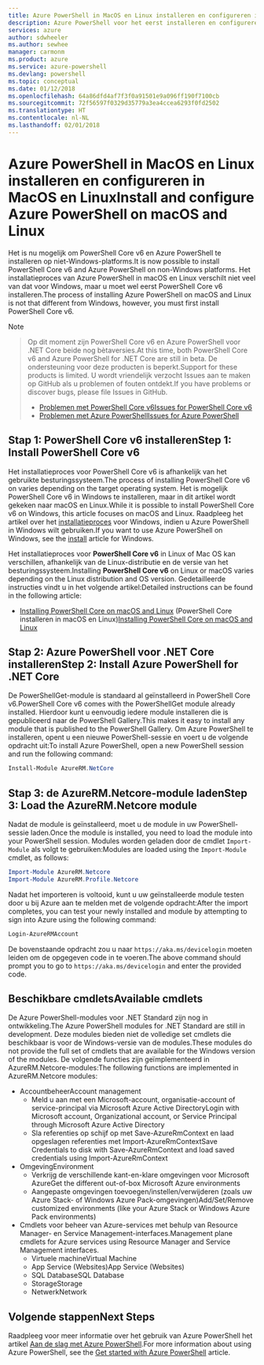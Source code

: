 ```yaml
---
title: Azure PowerShell in MacOS en Linux installeren en configureren in MacOS en Linux | Microsoft Docs
description: Azure PowerShell voor het eerst installeren en configureren in MacOS en Linux.
services: azure
author: sdwheeler
ms.author: sewhee
manager: carmonm
ms.product: azure
ms.service: azure-powershell
ms.devlang: powershell
ms.topic: conceptual
ms.date: 01/12/2018
ms.openlocfilehash: 64a86dfd4af7f3f0a91501e9a096ff190f7100cb
ms.sourcegitcommit: 72f56597f0329d35779a3ea4ccea6293f0fd2502
ms.translationtype: HT
ms.contentlocale: nl-NL
ms.lasthandoff: 02/01/2018
---
```

# <a name="install-and-configure-azure-powershell-on-macos-and-linux"></a><span data-ttu-id="3ec31-103">Azure PowerShell in MacOS en Linux installeren en configureren in MacOS en Linux</span><span class="sxs-lookup"><span data-stu-id="3ec31-103">Install and configure Azure PowerShell on macOS and Linux</span></span>

<span data-ttu-id="3ec31-104">Het is nu mogelijk om PowerShell Core v6 en Azure PowerShell te installeren op niet-Windows-platforms.</span><span class="sxs-lookup"><span data-stu-id="3ec31-104">It is now possible to install PowerShell Core v6 and Azure PowerShell on non-Windows platforms.</span></span>
<span data-ttu-id="3ec31-105">Het installatieproces van Azure PowerShell in macOS en Linux verschilt niet veel van dat voor Windows, maar u moet wel eerst PowerShell Core v6 installeren.</span><span class="sxs-lookup"><span data-stu-id="3ec31-105">The process of installing Azure PowerShell on macOS and Linux is not that different from Windows, however, you must first install PowerShell Core v6.</span></span>

> [!NOTE]

> <span data-ttu-id="3ec31-106">Op dit moment zijn PowerShell Core v6 en Azure PowerShell voor .NET Core beide nog bètaversies.</span><span class="sxs-lookup"><span data-stu-id="3ec31-106">At this time, both PowerShell Core v6 and Azure PowerShell for .NET Core are still in beta.</span></span>
> <span data-ttu-id="3ec31-107">De ondersteuning voor deze producten is beperkt.</span><span class="sxs-lookup"><span data-stu-id="3ec31-107">Support for these products is limited.</span></span> <span data-ttu-id="3ec31-108">U wordt vriendelijk verzocht Issues aan te maken op GitHub als u problemen of fouten ontdekt.</span><span class="sxs-lookup"><span data-stu-id="3ec31-108">If you have problems or discover bugs, please file Issues in GitHub.</span></span>
>
> * [<span data-ttu-id="3ec31-109">Problemen met PowerShell Core v6</span><span class="sxs-lookup"><span data-stu-id="3ec31-109">Issues for PowerShell Core v6</span></span>](https://github.com/PowerShell/PowerShell/issues)
> * [<span data-ttu-id="3ec31-110">Problemen met Azure PowerShell</span><span class="sxs-lookup"><span data-stu-id="3ec31-110">Issues for Azure PowerShell</span></span>](https://github.com/azure/azure-docs-powershell/issues)

## <a name="step-1-install-powershell-core-v6"></a><span data-ttu-id="3ec31-111">Stap 1: PowerShell Core v6 installeren</span><span class="sxs-lookup"><span data-stu-id="3ec31-111">Step 1: Install PowerShell Core v6</span></span>

<span data-ttu-id="3ec31-112">Het installatieproces voor PowerShell Core v6 is afhankelijk van het gebruikte besturingssysteem.</span><span class="sxs-lookup"><span data-stu-id="3ec31-112">The process of installing PowerShell Core v6 on varies depending on the target operating system.</span></span>
<span data-ttu-id="3ec31-113">Het is mogelijk PowerShell Core v6 in Windows te installeren, maar in dit artikel wordt gekeken naar macOS en Linux.</span><span class="sxs-lookup"><span data-stu-id="3ec31-113">While it is possible to install PowerShell Core v6 on Windows, this article focuses on macOS and Linux.</span></span> <span data-ttu-id="3ec31-114">Raadpleeg het artikel over het [installatieproces](./install-azurerm-ps.md) voor Windows, indien u Azure PowerShell in Windows wilt gebruiken.</span><span class="sxs-lookup"><span data-stu-id="3ec31-114">If you want to use Azure PowerShell on Windows, see the [install](./install-azurerm-ps.md) article for Windows.</span></span>

<span data-ttu-id="3ec31-115">Het installatieproces voor **PowerShell Core v6** in Linux of Mac OS kan verschillen, afhankelijk van de Linux-distributie en de versie van het besturingssysteem.</span><span class="sxs-lookup"><span data-stu-id="3ec31-115">Installing **PowerShell Core v6** on Linux or macOS varies depending on the Linux distribution and OS version.</span></span>
<span data-ttu-id="3ec31-116">Gedetailleerde instructies vindt u in het volgende artikel:</span><span class="sxs-lookup"><span data-stu-id="3ec31-116">Detailed instructions can be found in the following article:</span></span>

- <span data-ttu-id="3ec31-117">[Installing PowerShell Core on macOS and Linux](/powershell/scripting/setup/installing-powershell-core-on-macos-and-linux) (PowerShell Core installeren in macOS en Linux)</span><span class="sxs-lookup"><span data-stu-id="3ec31-117">[Installing PowerShell Core on macOS and Linux](/powershell/scripting/setup/installing-powershell-core-on-macos-and-linux)</span></span>

## <a name="step-2-install-azure-powershell-for-net-core"></a><span data-ttu-id="3ec31-118">Stap 2: Azure PowerShell voor .NET Core installeren</span><span class="sxs-lookup"><span data-stu-id="3ec31-118">Step 2: Install Azure PowerShell for .NET Core</span></span>

<span data-ttu-id="3ec31-119">De PowerShellGet-module is standaard al geïnstalleerd in PowerShell Core v6.</span><span class="sxs-lookup"><span data-stu-id="3ec31-119">PowerShell Core v6 comes with the PowerShellGet module already installed.</span></span> <span data-ttu-id="3ec31-120">Hierdoor kunt u eenvoudig iedere module installeren die is gepubliceerd naar de PowerShell Gallery.</span><span class="sxs-lookup"><span data-stu-id="3ec31-120">This makes it easy to install any module that is published to the PowerShell Gallery.</span></span> <span data-ttu-id="3ec31-121">Om Azure PowerShell te installeren, opent u een nieuwe PowerShell-sessie en voert u de volgende opdracht uit:</span><span class="sxs-lookup"><span data-stu-id="3ec31-121">To install Azure PowerShell, open a new PowerShell session and run the following command:</span></span>

```powershell
Install-Module AzureRM.NetCore
```

## <a name="step-3-load-the-azurermnetcore-module"></a><span data-ttu-id="3ec31-122">Stap 3: de AzureRM.Netcore-module laden</span><span class="sxs-lookup"><span data-stu-id="3ec31-122">Step 3: Load the AzureRM.Netcore module</span></span>

<span data-ttu-id="3ec31-123">Nadat de module is geïnstalleerd, moet u de module in uw PowerShell-sessie laden.</span><span class="sxs-lookup"><span data-stu-id="3ec31-123">Once the module is installed, you need to load the module into your PowerShell session.</span></span> <span data-ttu-id="3ec31-124">Modules worden geladen door de cmdlet `Import-Module` als volgt te gebruiken:</span><span class="sxs-lookup"><span data-stu-id="3ec31-124">Modules are loaded using the `Import-Module` cmdlet, as follows:</span></span>

```powershell
Import-Module AzureRM.Netcore
Import-Module AzureRM.Profile.Netcore
```

<span data-ttu-id="3ec31-125">Nadat het importeren is voltooid, kunt u uw geïnstalleerde module testen door u bij Azure aan te melden met de volgende opdracht:</span><span class="sxs-lookup"><span data-stu-id="3ec31-125">After the import completes, you can test your newly installed and module by attempting to sign into Azure using the following command:</span></span>

```powershell
Login-AzureRMAccount
```

<span data-ttu-id="3ec31-126">De bovenstaande opdracht zou u naar `https://aka.ms/devicelogin` moeten leiden om de opgegeven code in te voeren.</span><span class="sxs-lookup"><span data-stu-id="3ec31-126">The above command should prompt you to go to `https://aka.ms/devicelogin` and enter the provided code.</span></span>

## <a name="available-cmdlets"></a><span data-ttu-id="3ec31-127">Beschikbare cmdlets</span><span class="sxs-lookup"><span data-stu-id="3ec31-127">Available cmdlets</span></span>

<span data-ttu-id="3ec31-128">De Azure PowerShell-modules voor .NET Standard zijn nog in ontwikkeling.</span><span class="sxs-lookup"><span data-stu-id="3ec31-128">The Azure PowerShell modules for .NET Standard are still in development.</span></span> <span data-ttu-id="3ec31-129">Deze modules bieden niet de volledige set cmdlets die beschikbaar is voor de Windows-versie van de modules.</span><span class="sxs-lookup"><span data-stu-id="3ec31-129">These modules do not provide the full set of cmdlets that are available for the Windows version of the modules.</span></span> <span data-ttu-id="3ec31-130">De volgende functies zijn geïmplementeerd in AzureRM.Netcore-modules:</span><span class="sxs-lookup"><span data-stu-id="3ec31-130">The following functions are implemented in AzureRM.Netcore modules:</span></span>

* <span data-ttu-id="3ec31-131">Accountbeheer</span><span class="sxs-lookup"><span data-stu-id="3ec31-131">Account management</span></span>
  - <span data-ttu-id="3ec31-132">Meld u aan met een Microsoft-account, organisatie-account of service-principal via Microsoft Azure Active Directory</span><span class="sxs-lookup"><span data-stu-id="3ec31-132">Login with Microsoft account, Organizational account, or Service Principal through Microsoft Azure Active Directory</span></span>
  - <span data-ttu-id="3ec31-133">Sla referenties op schijf op met Save-AzureRmContext en laad opgeslagen referenties met Import-AzureRmContext</span><span class="sxs-lookup"><span data-stu-id="3ec31-133">Save Credentials to disk with Save-AzureRmContext and load saved credentials using Import-AzureRmContext</span></span>
* <span data-ttu-id="3ec31-134">Omgeving</span><span class="sxs-lookup"><span data-stu-id="3ec31-134">Environment</span></span>
  - <span data-ttu-id="3ec31-135">Verkrijg de verschillende kant-en-klare omgevingen voor Microsoft Azure</span><span class="sxs-lookup"><span data-stu-id="3ec31-135">Get the different out-of-box Microsoft Azure environments</span></span>
  - <span data-ttu-id="3ec31-136">Aangepaste omgevingen toevoegen/instellen/verwijderen (zoals uw Azure Stack- of Windows Azure Pack-omgevingen)</span><span class="sxs-lookup"><span data-stu-id="3ec31-136">Add/Set/Remove customized environments (like your Azure Stack or Windows Azure Pack environments)</span></span>
* <span data-ttu-id="3ec31-137">Cmdlets voor beheer van Azure-services met behulp van Resource Manager- en Service Management-interfaces.</span><span class="sxs-lookup"><span data-stu-id="3ec31-137">Management plane cmdlets for Azure services using Resource Manager and Service Management interfaces.</span></span>
  - <span data-ttu-id="3ec31-138">Virtuele machine</span><span class="sxs-lookup"><span data-stu-id="3ec31-138">Virtual Machine</span></span>
  - <span data-ttu-id="3ec31-139">App Service (Websites)</span><span class="sxs-lookup"><span data-stu-id="3ec31-139">App Service (Websites)</span></span>
  - <span data-ttu-id="3ec31-140">SQL Database</span><span class="sxs-lookup"><span data-stu-id="3ec31-140">SQL Database</span></span>
  - <span data-ttu-id="3ec31-141">Storage</span><span class="sxs-lookup"><span data-stu-id="3ec31-141">Storage</span></span>
  - <span data-ttu-id="3ec31-142">Netwerk</span><span class="sxs-lookup"><span data-stu-id="3ec31-142">Network</span></span>

## <a name="next-steps"></a><span data-ttu-id="3ec31-143">Volgende stappen</span><span class="sxs-lookup"><span data-stu-id="3ec31-143">Next Steps</span></span>

<span data-ttu-id="3ec31-144">Raadpleeg voor meer informatie over het gebruik van Azure PowerShell het artikel [Aan de slag met Azure PowerShell](get-started-azureps.md).</span><span class="sxs-lookup"><span data-stu-id="3ec31-144">For more information about using Azure PowerShell, see the [Get started with Azure PowerShell](get-started-azureps.md) article.</span></span>

